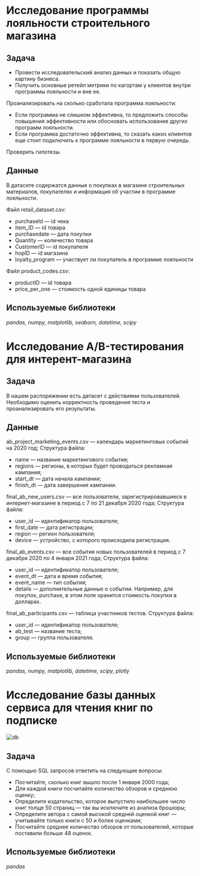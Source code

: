 # Исследование программы лояльности строительного магазина

## Задача

- Провести исследовательский анализ данных и показать общую картину бизнеса.
- Получить основные ретейл метрики по кагортам у клиентов внутри программы лояльности и вне ее.

Проанализировать на сколько сработала программа лояльности:
- Если программа не слишком эффективна, то предложить способы повышения эффективности или обосновать использование других программ лояльности.
- Если программа достаточно эффективна, то сказать каких клиентов еще стоит подключить к программе лояльности в первую очередь.

Проверить гипотезы.

## Данные

В датасете содержатся данные о покупках в магазине строительных материалов, покупателях и информация об участии в программе лояльности.

Файл retail_dataset.csv:
- purchaseId — id чека
- item_ID — id товара
- purchasedate — дата покупки
- Quantity — количество товара
- CustomerID — id покупателя
- hopID — id магазина
- loyalty_program — участвует ли покупатель в программе лояльности

Файл product_codes.csv:
- productID — id товара
- price_per_one — стоимость одной единицы товара

## Используемые библиотеки
*pandas, numpy, matplotlib, seaborn, datetime, scipy*

# Исследование A/B-тестирования для интерент-магазина

## Задача

В нашем распоряжении есть датасет с действиями пользователей. Необходимо оценить корректность проведения теста и проанализировать его результаты.

## Данные

ab_project_marketing_events.csv — календарь маркетинговых событий на 2020 год;
Структура файла:
- name — название маркетингового события;
- regions — регионы, в которых будет проводиться рекламная кампания;
- start_dt — дата начала кампании;
- finish_dt — дата завершения кампании.

final_ab_new_users.csv — все пользователи, зарегистрировавшиеся в интернет-магазине в период с 7 по 21 декабря 2020 года;
Структура файла:
- user_id — идентификатор пользователя;
- first_date — дата регистрации;
- region — регион пользователя;
- device — устройство, с которого происходила регистрация.

final_ab_events.csv — все события новых пользователей в период с 7 декабря 2020 по 4 января 2021 года;
Структура файла:
- user_id — идентификатор пользователя;
- event_dt — дата и время события;
- event_name — тип события;
- details — дополнительные данные о событии. Например, для покупок, purchase, в этом поле хранится стоимость покупки в долларах.

final_ab_participants.csv — таблица участников тестов.
Структура файла:
- user_id — идентификатор пользователя;
- ab_test — название теста;
- group — группа пользователя.

## Используемые библиотеки
*pandas, numpy, matplotlib, datetime, scipy, plotly*

# Исследование базы данных сервиса для чтения книг по подписке

![db]([https://github.com/ovalentinka/Data_analyst/blob/02637d04843ceffe28d0538b4c287128a376f325/sql_border2880_1628581406.png](https://github.com/ArJIG/Yandex/blob/main/screen/Image.png))

## Задача

С помощью SQL запросов ответить на следующие вопросы:
- Посчитайте, сколько книг вышло после 1 января 2000 года;
- Для каждой книги посчитайте количество обзоров и среднюю оценку;
- Определите издательство, которое выпустило наибольшее число книг толще 50 страниц — так вы исключите из анализа брошюры;
- Определите автора с самой высокой средней оценкой книг — учитывайте только книги с 50 и более оценками;
- Посчитайте среднее количество обзоров от пользователей, которые поставили больше 48 оценок.

## Используемые библиотеки
*pandas*
